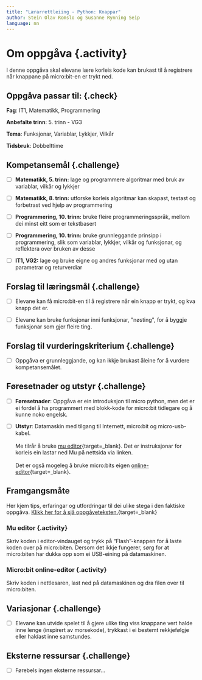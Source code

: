 ```yaml
---
title: "Lærarrettleiing - Python: Knappar"
author: Stein Olav Romslo og Susanne Rynning Seip
language: nn
---
```



# Om oppgåva {.activity}

I denne oppgåva skal elevane lære korleis kode kan brukast til å registrere når
knappane på micro:bit-en er trykt ned.

## Oppgåva passar til: {.check}

__Fag__: IT1, Matematikk, Programmering

__Anbefalte trinn__: 5. trinn - VG3

__Tema__: Funksjonar, Variablar, Lykkjer, Vilkår

__Tidsbruk__: Dobbelttime

## Kompetansemål {.challenge}

- [ ] __Matematikk, 5. trinn:__ lage og programmere algoritmar med bruk av variablar, vilkår og lykkjer

- [ ] __Matematikk, 8. trinn:__ utforske korleis algoritmar kan skapast, testast og forbetrast ved hjelp av programmering

- [ ] __Programmering, 10. trinn:__ bruke fleire programmeringsspråk, mellom dei minst eitt som er tekstbasert

- [ ] __Programmering, 10. trinn:__ bruke grunnleggande prinsipp i programmering, slik som variablar, lykkjer, vilkår og funksjonar, og reflektera over bruken av desse

- [ ] __IT1, VG2:__ lage og bruke eigne og andres funksjonar med og utan parametrar og returverdiar

## Forslag til læringsmål {.challenge}

- [ ] Elevane kan få micro:bit-en til å registrere når ein knapp er trykt, og
  kva knapp det er.

- [ ] Elevane kan bruke funksjonar inni funksjonar, "nøsting", for å byggje
  funksjonar som gjer fleire ting.

## Forslag til vurderingskriterium {.challenge}

- [ ] Oppgåva er grunnleggjande, og kan ikkje brukast åleine for å vurdere
  kompetansemålet.

## Føresetnader og utstyr {.challenge}

- [ ] __Føresetnader__: Oppgåva er ein introduksjon til micro python, men det er ei fordel å ha programmert med blokk-kode for micro:bit tidlegare og å kunne noko engelsk.

- [ ] __Utstyr__: Datamaskin med tilgang til Internett, micro:bit og micro-usb-kabel.<br/><br/>
Me tilrår å bruke [mu editor](https://codewith.mu/){target=_blank}. Det er instruksjonar for korleis ein lastar ned Mu på nettsida via linken.<br/><br/>
Det er også mogeleg å bruke micro:bits eigen [online-editor](https://python.microbit.org/v/2.0){target=_blank}.

## Framgangsmåte

Her kjem tips, erfaringar og utfordringar til dei ulike stega i den faktiske
oppgåva. [Klikk her for å sjå
oppgåveteksten.](../python_buttons/python_buttons_nn.html){target=_blank}

### Mu editor {.activity}
Skriv koden i editor-vindauget og trykk på “Flash”-knappen for å laste koden over på micro:biten. Dersom det ikkje fungerer, sørg for at micro:biten har dukka opp som ei USB-eining på datamaskinen.

### Micro:bit online-editor {.activity}
Skriv koden i nettlesaren, last ned på datamaskinen og dra filen over til micro:biten.

## Variasjonar {.challenge}

- [ ] Elevane kan utvide spelet til å gjere ulike ting viss knappane vert halde
  inne lenge (inspirert av morsekode), trykkast i ei bestemt rekkjefølgje eller
  haldast inne samstundes.

## Eksterne ressursar {.challenge}

- [ ] Førebels ingen eksterne ressursar...
